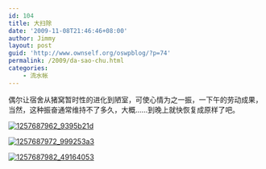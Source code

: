 ```yaml
---
id: 104
title: 大扫除
date: '2009-11-08T21:46:46+08:00'
author: Jimmy
layout: post
guid: 'http://www.ownself.org/oswpblog/?p=74'
permalink: /2009/da-sao-chu.html
categories:
    - 流水帐
---
```


偶尔让宿舍从猪窝暂时性的进化到陋室，可使心情为之一振，一下午的劳动成果，当然，这种振奋通常维持不了多久，大概……到晚上就快恢复成原样了吧。

[![1257687962_9395b21d](/wp-content/uploads/2012/04/1257687962_9395b21d_thumb.jpg "1257687962_9395b21d")](/wp-content/uploads/2012/04/1257687962_9395b21d.jpg)

[![1257687972_999253a3](/wp-content/uploads/2012/04/1257687972_999253a3_thumb.jpg "1257687972_999253a3")](/wp-content/uploads/2012/04/1257687972_999253a3.jpg)

[![1257687982_49164053](/wp-content/uploads/2012/04/1257687982_49164053_thumb.jpg "1257687982_49164053")](/wp-content/uploads/2012/04/1257687982_49164053.jpg)